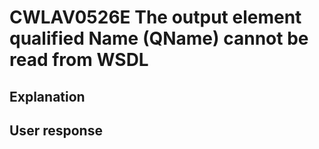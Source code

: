 # CWLAV0526E The output element qualified Name (QName) cannot be read from WSDL

## Explanation

## User response
